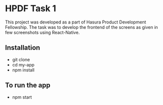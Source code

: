 # HPDF Task 1
This project was developed as a part of Hasura Product Development Fellowship.
The task was to develop the frontend of the screens as given in few screenshots using React-Native.

## Installation
* git clone
* cd my-app
* npm install

## To run the app
* npm start


